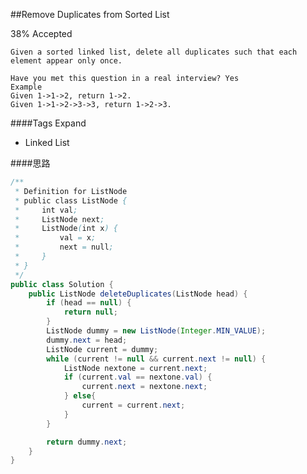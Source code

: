 ##Remove Duplicates from Sorted List

38% Accepted

	Given a sorted linked list, delete all duplicates such that each element appear only once.

	Have you met this question in a real interview? Yes
	Example
	Given 1->1->2, return 1->2.
	Given 1->1->2->3->3, return 1->2->3.

####Tags Expand
- Linked List

####思路

```java
/**
 * Definition for ListNode
 * public class ListNode {
 *     int val;
 *     ListNode next;
 *     ListNode(int x) {
 *         val = x;
 *         next = null;
 *     }
 * }
 */
public class Solution {
    public ListNode deleteDuplicates(ListNode head) {
        if (head == null) {
            return null;
        }
        ListNode dummy = new ListNode(Integer.MIN_VALUE);
        dummy.next = head;
        ListNode current = dummy;
        while (current != null && current.next != null) {
            ListNode nextone = current.next;
            if (current.val == nextone.val) {
                current.next = nextone.next;
            } else{
                current = current.next;
            }
        }

        return dummy.next;
    }
}

```
